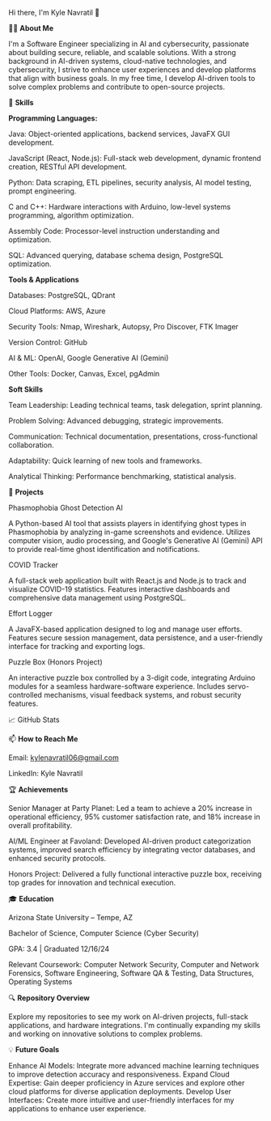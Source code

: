 Hi there, I'm Kyle Navratil 👋

👨‍💻 **About Me**

I'm a Software Engineer specializing in AI and cybersecurity, passionate about building secure, reliable, and scalable solutions. With a strong background in AI-driven systems, cloud-native technologies, and cybersecurity, I strive to enhance user experiences and develop platforms that align with business goals. In my free time, I develop AI-driven tools to solve complex problems and contribute to open-source projects.

🔧 **Skills**

**Programming Languages:**

Java: Object-oriented applications, backend services, JavaFX GUI development.

JavaScript (React, Node.js): Full-stack web development, dynamic frontend creation, RESTful API development.

Python: Data scraping, ETL pipelines, security analysis, AI model testing, prompt engineering.

C and C++: Hardware interactions with Arduino, low-level systems programming, algorithm optimization.

Assembly Code: Processor-level instruction understanding and optimization.

SQL: Advanced querying, database schema design, PostgreSQL optimization.



**Tools & Applications**

Databases: PostgreSQL, QDrant

Cloud Platforms: AWS, Azure

Security Tools: Nmap, Wireshark, Autopsy, Pro Discover, FTK Imager

Version Control: GitHub

AI & ML: OpenAI, Google Generative AI (Gemini)

Other Tools: Docker, Canvas, Excel, pgAdmin


**Soft Skills**

Team Leadership: Leading technical teams, task delegation, sprint planning.

Problem Solving: Advanced debugging, strategic improvements.

Communication: Technical documentation, presentations, cross-functional collaboration.

Adaptability: Quick learning of new tools and frameworks.

Analytical Thinking: Performance benchmarking, statistical analysis.


📂 **Projects**

Phasmophobia Ghost Detection AI

A Python-based AI tool that assists players in identifying ghost types in Phasmophobia by analyzing in-game screenshots and evidence. Utilizes computer vision, audio processing, and Google's Generative AI (Gemini) API to provide real-time ghost identification and notifications.

COVID Tracker

A full-stack web application built with React.js and Node.js to track and visualize COVID-19 statistics. Features interactive dashboards and comprehensive data management using PostgreSQL.

Effort Logger

A JavaFX-based application designed to log and manage user efforts. Features secure session management, data persistence, and a user-friendly interface for tracking and exporting logs.

Puzzle Box (Honors Project)

An interactive puzzle box controlled by a 3-digit code, integrating Arduino modules for a seamless hardware-software experience. Includes servo-controlled mechanisms, visual feedback systems, and robust security features.

📈 GitHub Stats

📫 **How to Reach Me**

Email: kylenavratil06@gmail.com

LinkedIn: Kyle Navratil

🏆 **Achievements**

Senior Manager at Party Planet: Led a team to achieve a 20% increase in operational efficiency, 95% customer satisfaction rate, and 18% increase in overall profitability.

AI/ML Engineer at Favoland: Developed AI-driven product categorization systems, improved search efficiency by integrating vector databases, and enhanced security protocols.

Honors Project: Delivered a fully functional interactive puzzle box, receiving top grades for innovation and technical execution.

🎓 **Education**

Arizona State University – Tempe, AZ

Bachelor of Science, Computer Science (Cyber Security)

GPA: 3.4 | Graduated 12/16/24

Relevant Coursework: Computer Network Security, Computer and Network Forensics, Software Engineering, Software QA & Testing, Data Structures, Operating Systems

🔍 **Repository Overview**

Explore my repositories to see my work on AI-driven projects, full-stack applications, and hardware integrations. I'm continually expanding my skills and working on innovative solutions to complex problems.

💡 **Future Goals**

Enhance AI Models: Integrate more advanced machine learning techniques to improve detection accuracy and responsiveness.
Expand Cloud Expertise: Gain deeper proficiency in Azure services and explore other cloud platforms for diverse application deployments.
Develop User Interfaces: Create more intuitive and user-friendly interfaces for my applications to enhance user experience.


